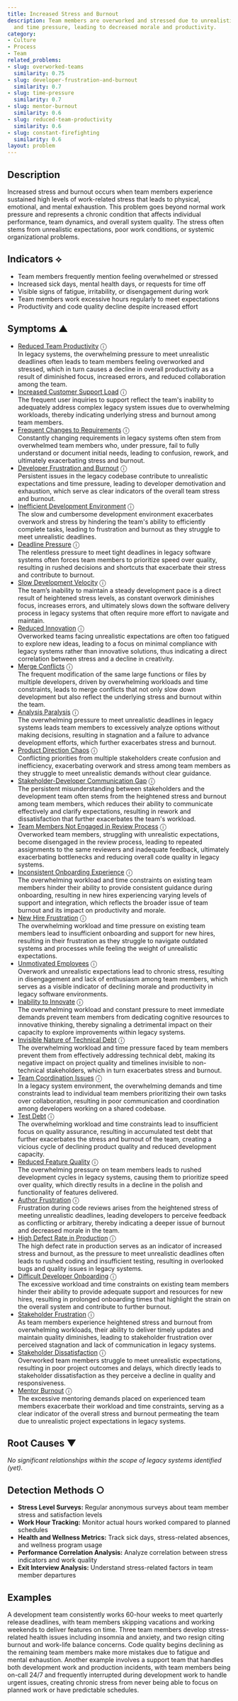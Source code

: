 ```yaml
---
title: Increased Stress and Burnout
description: Team members are overworked and stressed due to unrealistic expectations
  and time pressure, leading to decreased morale and productivity.
category:
- Culture
- Process
- Team
related_problems:
- slug: overworked-teams
  similarity: 0.75
- slug: developer-frustration-and-burnout
  similarity: 0.7
- slug: time-pressure
  similarity: 0.7
- slug: mentor-burnout
  similarity: 0.6
- slug: reduced-team-productivity
  similarity: 0.6
- slug: constant-firefighting
  similarity: 0.6
layout: problem
---
```


## Description

Increased stress and burnout occurs when team members experience sustained high levels of work-related stress that leads to physical, emotional, and mental exhaustion. This problem goes beyond normal work pressure and represents a chronic condition that affects individual performance, team dynamics, and overall system quality. The stress often stems from unrealistic expectations, poor work conditions, or systemic organizational problems.


## Indicators ⟡

- Team members frequently mention feeling overwhelmed or stressed
- Increased sick days, mental health days, or requests for time off
- Visible signs of fatigue, irritability, or disengagement during work
- Team members work excessive hours regularly to meet expectations
- Productivity and code quality decline despite increased effort


## Symptoms ▲

- [Reduced Team Productivity](reduced-team-productivity.md) <span class="info-tooltip" title="Confidence: 0.616, Strength: 0.838">ⓘ</span>
<br/>  In legacy systems, the overwhelming pressure to meet unrealistic deadlines often leads to team members feeling overworked and stressed, which in turn causes a decline in overall productivity as a result of diminished focus, increased errors, and reduced collaboration among the team.
- [Increased Customer Support Load](increased-customer-support-load.md) <span class="info-tooltip" title="Confidence: 0.588, Strength: 0.858">ⓘ</span>
<br/>  The frequent user inquiries to support reflect the team's inability to adequately address complex legacy system issues due to overwhelming workloads, thereby indicating underlying stress and burnout among team members.
- [Frequent Changes to Requirements](frequent-changes-to-requirements.md) <span class="info-tooltip" title="Confidence: 0.586, Strength: 0.815">ⓘ</span>
<br/>  Constantly changing requirements in legacy systems often stem from overwhelmed team members who, under pressure, fail to fully understand or document initial needs, leading to confusion, rework, and ultimately exacerbating stress and burnout.
- [Developer Frustration and Burnout](developer-frustration-and-burnout.md) <span class="info-tooltip" title="Confidence: 0.585, Strength: 0.808">ⓘ</span>
<br/>  Persistent issues in the legacy codebase contribute to unrealistic expectations and time pressure, leading to developer demotivation and exhaustion, which serve as clear indicators of the overall team stress and burnout.
- [Inefficient Development Environment](inefficient-development-environment.md) <span class="info-tooltip" title="Confidence: 0.529, Strength: 0.853">ⓘ</span>
<br/>  The slow and cumbersome development environment exacerbates overwork and stress by hindering the team's ability to efficiently complete tasks, leading to frustration and burnout as they struggle to meet unrealistic deadlines.
- [Deadline Pressure](deadline-pressure.md) <span class="info-tooltip" title="Confidence: 0.457, Strength: 0.915">ⓘ</span>
<br/>  The relentless pressure to meet tight deadlines in legacy software systems often forces team members to prioritize speed over quality, resulting in rushed decisions and shortcuts that exacerbate their stress and contribute to burnout.
- [Slow Development Velocity](slow-development-velocity.md) <span class="info-tooltip" title="Confidence: 0.453, Strength: 0.830">ⓘ</span>
<br/>  The team’s inability to maintain a steady development pace is a direct result of heightened stress levels, as constant overwork diminishes focus, increases errors, and ultimately slows down the software delivery process in legacy systems that often require more effort to navigate and maintain.
- [Reduced Innovation](reduced-innovation.md) <span class="info-tooltip" title="Confidence: 0.441, Strength: 0.829">ⓘ</span>
<br/>  Overworked teams facing unrealistic expectations are often too fatigued to explore new ideas, leading to a focus on minimal compliance with legacy systems rather than innovative solutions, thus indicating a direct correlation between stress and a decline in creativity.
- [Merge Conflicts](merge-conflicts.md) <span class="info-tooltip" title="Confidence: 0.438, Strength: 0.761">ⓘ</span>
<br/>  The frequent modification of the same large functions or files by multiple developers, driven by overwhelming workloads and time constraints, leads to merge conflicts that not only slow down development but also reflect the underlying stress and burnout within the team.
- [Analysis Paralysis](analysis-paralysis.md) <span class="info-tooltip" title="Confidence: 0.438, Strength: 0.833">ⓘ</span>
<br/>  The overwhelming pressure to meet unrealistic deadlines in legacy systems leads team members to excessively analyze options without making decisions, resulting in stagnation and a failure to advance development efforts, which further exacerbates stress and burnout.
- [Product Direction Chaos](product-direction-chaos.md) <span class="info-tooltip" title="Confidence: 0.431, Strength: 0.835">ⓘ</span>
<br/>  Conflicting priorities from multiple stakeholders create confusion and inefficiency, exacerbating overwork and stress among team members as they struggle to meet unrealistic demands without clear guidance.
- [Stakeholder-Developer Communication Gap](stakeholder-developer-communication-gap.md) <span class="info-tooltip" title="Confidence: 0.429, Strength: 0.823">ⓘ</span>
<br/>  The persistent misunderstanding between stakeholders and the development team often stems from the heightened stress and burnout among team members, which reduces their ability to communicate effectively and clarify expectations, resulting in rework and dissatisfaction that further exacerbates the team's workload.
- [Team Members Not Engaged in Review Process](team-members-not-engaged-in-review-process.md) <span class="info-tooltip" title="Confidence: 0.416, Strength: 0.832">ⓘ</span>
<br/>  Overworked team members, struggling with unrealistic expectations, become disengaged in the review process, leading to repeated assignments to the same reviewers and inadequate feedback, ultimately exacerbating bottlenecks and reducing overall code quality in legacy systems.
- [Inconsistent Onboarding Experience](inconsistent-onboarding-experience.md) <span class="info-tooltip" title="Confidence: 0.412, Strength: 0.768">ⓘ</span>
<br/>  The overwhelming workload and time constraints on existing team members hinder their ability to provide consistent guidance during onboarding, resulting in new hires experiencing varying levels of support and integration, which reflects the broader issue of team burnout and its impact on productivity and morale.
- [New Hire Frustration](new-hire-frustration.md) <span class="info-tooltip" title="Confidence: 0.410, Strength: 0.849">ⓘ</span>
<br/>  The overwhelming workload and time pressure on existing team members lead to insufficient onboarding and support for new hires, resulting in their frustration as they struggle to navigate outdated systems and processes while feeling the weight of unrealistic expectations.
- [Unmotivated Employees](unmotivated-employees.md) <span class="info-tooltip" title="Confidence: 0.407, Strength: 0.798">ⓘ</span>
<br/>  Overwork and unrealistic expectations lead to chronic stress, resulting in disengagement and lack of enthusiasm among team members, which serves as a visible indicator of declining morale and productivity in legacy software environments.
- [Inability to Innovate](inability-to-innovate.md) <span class="info-tooltip" title="Confidence: 0.375, Strength: 0.897">ⓘ</span>
<br/>  The overwhelming workload and constant pressure to meet immediate demands prevent team members from dedicating cognitive resources to innovative thinking, thereby signaling a detrimental impact on their capacity to explore improvements within legacy systems.
- [Invisible Nature of Technical Debt](invisible-nature-of-technical-debt.md) <span class="info-tooltip" title="Confidence: 0.371, Strength: 0.853">ⓘ</span>
<br/>  The overwhelming workload and time pressure faced by team members prevent them from effectively addressing technical debt, making its negative impact on project quality and timelines invisible to non-technical stakeholders, which in turn exacerbates stress and burnout.
- [Team Coordination Issues](team-coordination-issues.md) <span class="info-tooltip" title="Confidence: 0.367, Strength: 0.833">ⓘ</span>
<br/>  In a legacy system environment, the overwhelming demands and time constraints lead to individual team members prioritizing their own tasks over collaboration, resulting in poor communication and coordination among developers working on a shared codebase.
- [Test Debt](test-debt.md) <span class="info-tooltip" title="Confidence: 0.366, Strength: 0.902">ⓘ</span>
<br/>  The overwhelming workload and time constraints lead to insufficient focus on quality assurance, resulting in accumulated test debt that further exacerbates the stress and burnout of the team, creating a vicious cycle of declining product quality and reduced development capacity.
- [Reduced Feature Quality](reduced-feature-quality.md) <span class="info-tooltip" title="Confidence: 0.361, Strength: 0.858">ⓘ</span>
<br/>  The overwhelming pressure on team members leads to rushed development cycles in legacy systems, causing them to prioritize speed over quality, which directly results in a decline in the polish and functionality of features delivered.
- [Author Frustration](author-frustration.md) <span class="info-tooltip" title="Confidence: 0.359, Strength: 0.805">ⓘ</span>
<br/>  Frustration during code reviews arises from the heightened stress of meeting unrealistic deadlines, leading developers to perceive feedback as conflicting or arbitrary, thereby indicating a deeper issue of burnout and decreased morale in the team.
- [High Defect Rate in Production](high-defect-rate-in-production.md) <span class="info-tooltip" title="Confidence: 0.356, Strength: 0.843">ⓘ</span>
<br/>  The high defect rate in production serves as an indicator of increased stress and burnout, as the pressure to meet unrealistic deadlines often leads to rushed coding and insufficient testing, resulting in overlooked bugs and quality issues in legacy systems.
- [Difficult Developer Onboarding](difficult-developer-onboarding.md) <span class="info-tooltip" title="Confidence: 0.332, Strength: 0.880">ⓘ</span>
<br/>  The excessive workload and time constraints on existing team members hinder their ability to provide adequate support and resources for new hires, resulting in prolonged onboarding times that highlight the strain on the overall system and contribute to further burnout.
- [Stakeholder Frustration](stakeholder-frustration.md) <span class="info-tooltip" title="Confidence: 0.325, Strength: 0.912">ⓘ</span>
<br/>  As team members experience heightened stress and burnout from overwhelming workloads, their ability to deliver timely updates and maintain quality diminishes, leading to stakeholder frustration over perceived stagnation and lack of communication in legacy systems.
- [Stakeholder Dissatisfaction](stakeholder-dissatisfaction.md) <span class="info-tooltip" title="Confidence: 0.316, Strength: 0.864">ⓘ</span>
<br/>  Overworked team members struggle to meet unrealistic expectations, resulting in poor project outcomes and delays, which directly leads to stakeholder dissatisfaction as they perceive a decline in quality and responsiveness.
- [Mentor Burnout](mentor-burnout.md) <span class="info-tooltip" title="Confidence: 0.301, Strength: 0.875">ⓘ</span>
<br/>  The excessive mentoring demands placed on experienced team members exacerbate their workload and time constraints, serving as a clear indicator of the overall stress and burnout permeating the team due to unrealistic project expectations in legacy systems.

## Root Causes ▼

*No significant relationships within the scope of legacy systems identified (yet).*

## Detection Methods ○

- **Stress Level Surveys:** Regular anonymous surveys about team member stress and satisfaction levels
- **Work Hour Tracking:** Monitor actual hours worked compared to planned schedules
- **Health and Wellness Metrics:** Track sick days, stress-related absences, and wellness program usage
- **Performance Correlation Analysis:** Analyze correlation between stress indicators and work quality
- **Exit Interview Analysis:** Understand stress-related factors in team member departures


## Examples

A development team consistently works 60-hour weeks to meet quarterly release deadlines, with team members skipping vacations and working weekends to deliver features on time. Three team members develop stress-related health issues including insomnia and anxiety, and two resign citing burnout and work-life balance concerns. Code quality begins declining as the remaining team members make more mistakes due to fatigue and mental exhaustion. Another example involves a support team that handles both development work and production incidents, with team members being on-call 24/7 and frequently interrupted during development work to handle urgent issues, creating chronic stress from never being able to focus on planned work or have predictable schedules.
